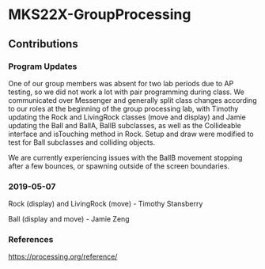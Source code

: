 # MKS22X-GroupProcessing

## Contributions

### Program Updates

One of our group members was absent for two lab periods due to AP testing, so we did not work a lot with pair programming during class. We communicated over Messenger and generally split class changes according to our roles at the beginning of the group processing lab, with Timothy updating the Rock and LivingRock classes (move and display) and Jamie updating the Ball and BallA, BallB subclasses, as well as the Collideable interface and isTouching method in Rock. Setup and draw were modified to test for Ball subclasses and colliding objects.  

We are currently experiencing issues with the BallB movement stopping after a few bounces, or spawning outside of the screen boundaries. 

### 2019-05-07

Rock (display) and LivingRock (move) - Timothy Stansberry <br />

Ball (display and move) - Jamie Zeng <br />

### References
https://processing.org/reference/
